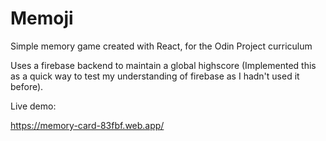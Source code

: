 # Memoji

Simple memory game created with React, for the Odin Project curriculum

Uses a firebase backend to maintain a global highscore (Implemented this as a quick way to test my understanding of firebase as I hadn't used it before).

Live demo:

https://memory-card-83fbf.web.app/

